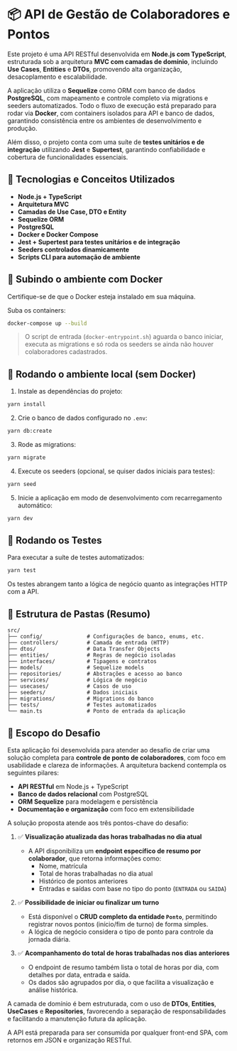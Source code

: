 # 📦 API de Gestão de Colaboradores e Pontos

Este projeto é uma API RESTful desenvolvida em **Node.js com TypeScript**, estruturada sob a arquitetura **MVC com camadas de domínio**, incluindo **Use Cases**, **Entities** e **DTOs**, promovendo alta organização, desacoplamento e escalabilidade.

A aplicação utiliza o **Sequelize** como ORM com banco de dados **PostgreSQL**, com mapeamento e controle completo via migrations e seeders automatizados. Todo o fluxo de execução está preparado para rodar via **Docker**, com containers isolados para API e banco de dados, garantindo consistência entre os ambientes de desenvolvimento e produção.

Além disso, o projeto conta com uma suíte de **testes unitários e de integração** utilizando **Jest** e **Supertest**, garantindo confiabilidade e cobertura de funcionalidades essenciais.


## 🚀 Tecnologias e Conceitos Utilizados

- **Node.js + TypeScript**
- **Arquitetura MVC**
- **Camadas de Use Case, DTO e Entity**
- **Sequelize ORM**
- **PostgreSQL**
- **Docker e Docker Compose**
- **Jest + Supertest para testes unitários e de integração**
- **Seeders controlados dinamicamente**
- **Scripts CLI para automação de ambiente**


## 🐳 Subindo o ambiente com Docker

Certifique-se de que o Docker esteja instalado em sua máquina.

Suba os containers:

```bash
docker-compose up --build
```

> O script de entrada (`docker-entrypoint.sh`) aguarda o banco iniciar, executa as migrations e só roda os seeders se ainda não houver colaboradores cadastrados.

## 🔧 Rodando o ambiente local (sem Docker)

1. Instale as dependências do projeto:

```bash
yarn install
```

2. Crie o banco de dados configurado no `.env`:

```bash
yarn db:create
```

3. Rode as migrations:

```bash
yarn migrate
```

4. Execute os seeders (opcional, se quiser dados iniciais para testes):

```bash
yarn seed
```

5. Inicie a aplicação em modo de desenvolvimento com recarregamento automático:

```bash
yarn dev
```

## 🧪 Rodando os Testes

Para executar a suíte de testes automatizados:

```bash
yarn test
```

Os testes abrangem tanto a lógica de negócio quanto as integrações HTTP com a API.


## 📁 Estrutura de Pastas (Resumo)

```text
src/
├── config/              # Configurações de banco, enums, etc.
├── controllers/         # Camada de entrada (HTTP)
├── dtos/                # Data Transfer Objects
├── entities/            # Regras de negócio isoladas
├── interfaces/          # Tipagens e contratos
├── models/              # Sequelize models
├── repositories/        # Abstrações e acesso ao banco
├── services/            # Lógica de negócio
├── usecases/            # Casos de uso
├── seeders/             # Dados iniciais
├── migrations/          # Migrations do banco
├── tests/               # Testes automatizados
└── main.ts              # Ponto de entrada da aplicação
```

## 🎯 Escopo do Desafio

Esta aplicação foi desenvolvida para atender ao desafio de criar uma solução completa para **controle de ponto de colaboradores**, com foco em usabilidade e clareza de informações. A arquitetura backend contempla os seguintes pilares:

- **API RESTful** em Node.js + TypeScript
- **Banco de dados relacional** com PostgreSQL
- **ORM Sequelize** para modelagem e persistência
- **Documentação e organização** com foco em extensibilidade

A solução proposta atende aos três pontos-chave do desafio:

1. ✅ **Visualização atualizada das horas trabalhadas no dia atual**  
   - A API disponibiliza um **endpoint específico de resumo por colaborador**, que retorna informações como:
     - Nome, matrícula
     - Total de horas trabalhadas no dia atual
     - Histórico de pontos anteriores
     - Entradas e saídas com base no tipo do ponto (`ENTRADA` ou `SAIDA`)

2. ✅ **Possibilidade de iniciar ou finalizar um turno**  
   - Está disponível o **CRUD completo da entidade `Ponto`**, permitindo registrar novos pontos (início/fim de turno) de forma simples.
   - A lógica de negócio considera o tipo de ponto para controle da jornada diária.

3. ✅ **Acompanhamento do total de horas trabalhadas nos dias anteriores**  
   - O endpoint de resumo também lista o total de horas por dia, com detalhes por data, entrada e saída.
   - Os dados são agrupados por dia, o que facilita a visualização e análise histórica.

A camada de domínio é bem estruturada, com o uso de **DTOs**, **Entities**, **UseCases** e **Repositories**, favorecendo a separação de responsabilidades e facilitando a manutenção futura da aplicação.

A API está preparada para ser consumida por qualquer front-end SPA, com retornos em JSON e organização RESTful.
